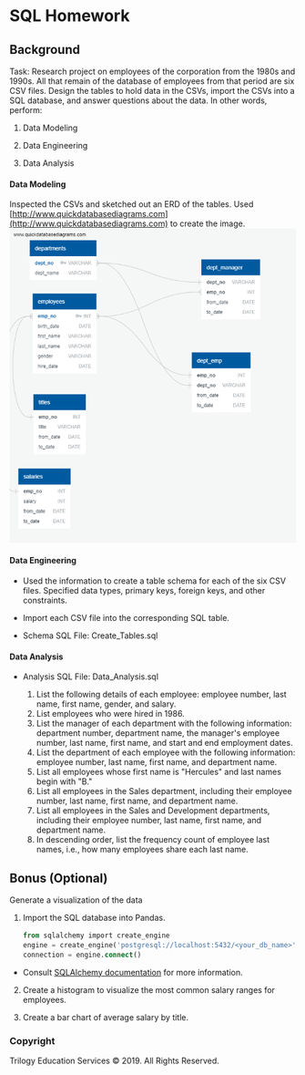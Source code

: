 # SQL Homework

## Background

Task: Research project on employees of the corporation from the 1980s and 1990s. All that remain of the database of employees from that period are six CSV files. Design the tables to hold data in the CSVs, import the CSVs into a SQL database, and answer questions about the data. In other words, perform:

1. Data Modeling

2. Data Engineering

3. Data Analysis

#### Data Modeling

Inspected the CSVs and sketched out an ERD of the tables. Used [http://www.quickdatabasediagrams.com](http://www.quickdatabasediagrams.com) to create the image.
![ERD](/Images/ERD_Image.png)

#### Data Engineering

* Used the information to create a table schema for each of the six CSV files. Specified data types, primary keys, foreign keys, and other constraints.

* Import each CSV file into the corresponding SQL table.

* Schema SQL File: Create_Tables.sql

#### Data Analysis

* Analysis SQL File: Data_Analysis.sql

   1. List the following details of each employee: employee number, last name, first name, gender, and salary.
   2. List employees who were hired in 1986.
   3. List the manager of each department with the following information: department number, department name, the manager's employee number, last name, first name, and start and end employment dates.
   4. List the department of each employee with the following information: employee number, last name, first name, and department name.
   5. List all employees whose first name is "Hercules" and last names begin with "B."
   6. List all employees in the Sales department, including their employee number, last name, first name, and department name.
   7. List all employees in the Sales and Development departments, including their employee number, last name, first name, and department name.
   8. In descending order, list the frequency count of employee last names, i.e., how many employees share each last name.

## Bonus (Optional)

Generate a visualization of the data

1. Import the SQL database into Pandas.  

   ```sql
   from sqlalchemy import create_engine
   engine = create_engine('postgresql://localhost:5432/<your_db_name>')
   connection = engine.connect()
   ```

* Consult [SQLAlchemy documentation](https://docs.sqlalchemy.org/en/latest/core/engines.html#postgresql) for more information.

2. Create a histogram to visualize the most common salary ranges for employees.

3. Create a bar chart of average salary by title.


### Copyright

Trilogy Education Services © 2019. All Rights Reserved.
